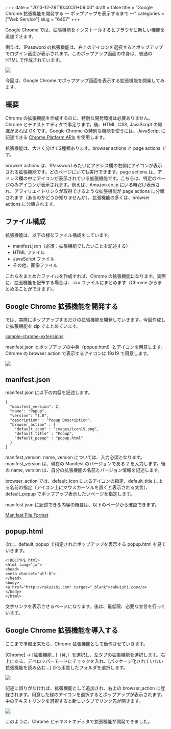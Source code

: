 +++
date = "2013-12-29T10:40:31+09:00"
draft = false
title = "Google Chrome 拡張機能を開発する 〜 ポップアップを表示するまで 〜"
categories = ["Web Service"]
slug = "6407"
+++

Google Chrome では、拡張機能をインストールするとブラウザに新しい機能を追加できます。

例えば、1Password の拡張機能は、右上のアイコンを選択するとポップアップでログイン画面が表示されます。このポップアップ画面の中身は、普通の HTML で作成されています。

![](/images/2013/12/6407_1.png)

今回は、Google Chrome でポップアップ画面を表示する拡張機能を開発してみます。

## 概要

Chrome の拡張機能を作成するのに、特別な開発環境は必要ありません。Chrome とテキストエディタで事足ります。後、HTML, CSS, JavaScript の知識があれば OK です。Google Chrome の特別な機能を使うには、JavaScript に記述できる [Chrome Platform APIs](http://developer.chrome.com/extensions/api_index.html) を使用します。

拡張機能は、大きく分けて2種類あります。browser actions と page actions です。

browser actions は、1Password みたいにアドレス欄の右側にアイコンが表示される拡張機能です。どのページにいても実行できます。page actions は、アドレス欄の中にアイコンが表示されている拡張機能です。こちらは、特定のページのみアイコンが表示されます。例えば、Amazon.co.jp にいる時だけ表示され、アフィリエイトリンクが取得できるような拡張機能が page actions に分類されます（あるのかどうか知りませんが）。拡張機能の多くは、browser actions に分類されます。

## ファイル構成

拡張機能は、以下の様なファイル構成をしています。

* manifest.json（必須：拡張機能でしたいことを記述する）
* HTML ファイル
* JavaScript ファイル
* その他、画像ファイル

これらをまとめたファイルを作成すれば、Chrome の拡張機能になります。実際に、拡張機能を配布する場合は、.crx ファイルにまとめます（Chrome からまとめることができます）。

## Google Chrome 拡張機能を開発する

では、実際にポップアップするだけの拡張機能を開発していきます。今回作成した拡張機能を zip でまとめています。

[sample-chrome-extensions](http://rakuishi.com/uploads/sample-chrome-extensions.zip)

manifest.json とポップアップの中身（popup.html）とアイコンを用意します。Chrome の browser action で表示するアイコンは 19x19 で用意します。

![](/images/2013/12/6407_2.png)

## manifest.json

manifest.json に以下の内容を記述します。

```
{
  "manifest_version": 2,
  "name": "Popup",
  "version": "1.0",
  "description" : "Popup Description",
  "browser_action" : {
    "default_icon" : "images/icon19.png",
    "default_title" : "Popup",
    "default_popup" : "popup.html"
  }
}
```

manifest_version, name, version については、入力必須となります。manifest_version は、現在の Manifest のバージョンである 2 を入力します。後の name, version は、自分の拡張機能の名前とバージョン情報を記述します。

browser_action では、default_icon によるアイコンの指定、default_title による名前の指定（アイコン上にマウスカーソルを置くと表示される文言）、default_popup でポップアップ表示したいページを指定します。

manifest.json に記述できる内容の概要は、以下のページから確認できます。

[Manifest File Format](http://developer.chrome.com/extensions/manifest.html)

## popup.html

次に、default_popup で指定されたポップアップを表示する popup.html を見ていきます。

```
<!DOCTYPE html>
<html lang="ja">
<head>
<meta charset="utf-8">
</head>
<body>
<a href="http://rakuishi.com" target="_blank">rakuishi.com</a>
</body>
</html>
```

文字リンクを表示させるページになります。後は、最低限、必要な宣言を行っています。

## Google Chrome 拡張機能を導入する

ここまで準備出来たら、Chrome 拡張機能として動作させていきます。

[Chrome] → [拡張機能...]（⌘,）を選択し、左タブの拡張機能を選択します。右上にある、デベロッパーモードにチェックを入れ、[パッケージ化されていない拡張機能を読み込む...] から用意したフォルダを選択します。

![](/images/2013/12/6407_3.png)

記述に誤りがなければ、拡張機能として追加され、右上の browser_action に登録されます。用意した緑のアイコンを選択するとポップアップが表示されます。中のテキストリンクを選択すると新しいタブでリンク先が開きます。

![](/images/2013/12/6407_4.png)

このように、Chrome とテキストエディタで拡張機能が開発できました。
